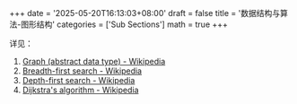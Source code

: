 +++
date = '2025-05-20T16:13:03+08:00'
draft = false
title = '数据结构与算法-图形结构'
categories = ['Sub Sections']
math = true
+++

详见：

1. [Graph (abstract data type) - Wikipedia](https://en.wikipedia.org/wiki/Graph_(abstract_data_type))
1. [Breadth-first search - Wikipedia](https://en.wikipedia.org/wiki/Breadth-first_search)
1. [Depth-first search - Wikipedia](https://en.wikipedia.org/wiki/Depth-first_search)
1. [Dijkstra's algorithm - Wikipedia](https://en.wikipedia.org/wiki/Dijkstra%27s_algorithm)
